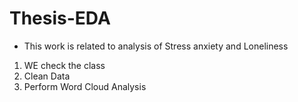 # Thesis-EDA
- This work is related to analysis of Stress anxiety and Loneliness

1. WE check the class 
2. Clean Data
3. Perform Word Cloud Analysis
